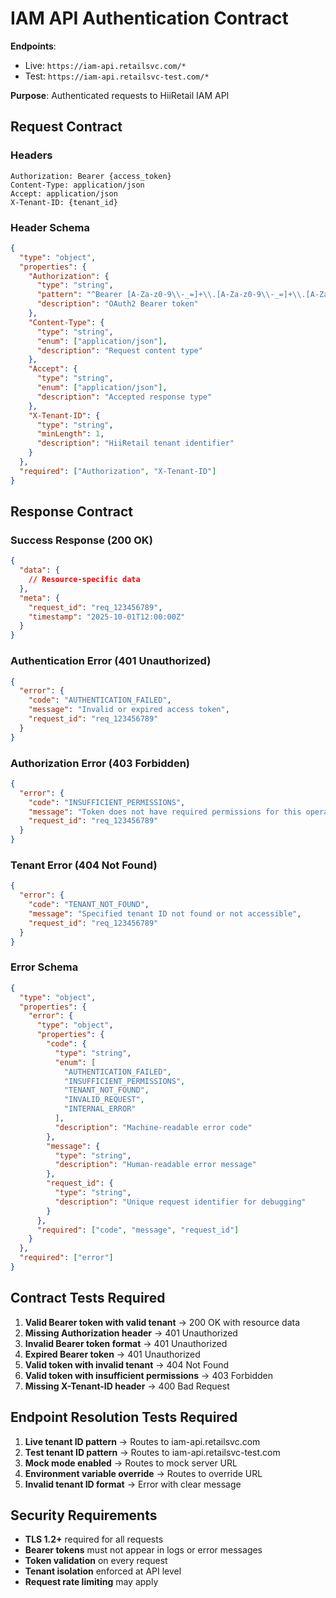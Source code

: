 # IAM API Authentication Contract
**Endpoints**: 
- Live: `https://iam-api.retailsvc.com/*`
- Test: `https://iam-api.retailsvc-test.com/*`

**Purpose**: Authenticated requests to HiiRetail IAM API

## Request Contract

### Headers
```
Authorization: Bearer {access_token}
Content-Type: application/json
Accept: application/json
X-Tenant-ID: {tenant_id}
```

### Header Schema
```json
{
  "type": "object",
  "properties": {
    "Authorization": {
      "type": "string",
      "pattern": "^Bearer [A-Za-z0-9\\-_=]+\\.[A-Za-z0-9\\-_=]+\\.[A-Za-z0-9\\-_=]+$",
      "description": "OAuth2 Bearer token"
    },
    "Content-Type": {
      "type": "string",
      "enum": ["application/json"],
      "description": "Request content type"
    },
    "Accept": {
      "type": "string",
      "enum": ["application/json"],
      "description": "Accepted response type"
    },
    "X-Tenant-ID": {
      "type": "string",
      "minLength": 1,
      "description": "HiiRetail tenant identifier"
    }
  },
  "required": ["Authorization", "X-Tenant-ID"]
}
```

## Response Contract

### Success Response (200 OK)
```json
{
  "data": {
    // Resource-specific data
  },
  "meta": {
    "request_id": "req_123456789",
    "timestamp": "2025-10-01T12:00:00Z"
  }
}
```

### Authentication Error (401 Unauthorized)
```json
{
  "error": {
    "code": "AUTHENTICATION_FAILED",
    "message": "Invalid or expired access token",
    "request_id": "req_123456789"
  }
}
```

### Authorization Error (403 Forbidden)
```json
{
  "error": {
    "code": "INSUFFICIENT_PERMISSIONS",
    "message": "Token does not have required permissions for this operation",
    "request_id": "req_123456789"
  }
}
```

### Tenant Error (404 Not Found)
```json
{
  "error": {
    "code": "TENANT_NOT_FOUND",
    "message": "Specified tenant ID not found or not accessible",
    "request_id": "req_123456789"
  }
}
```

### Error Schema
```json
{
  "type": "object",
  "properties": {
    "error": {
      "type": "object",
      "properties": {
        "code": {
          "type": "string",
          "enum": [
            "AUTHENTICATION_FAILED",
            "INSUFFICIENT_PERMISSIONS", 
            "TENANT_NOT_FOUND",
            "INVALID_REQUEST",
            "INTERNAL_ERROR"
          ],
          "description": "Machine-readable error code"
        },
        "message": {
          "type": "string",
          "description": "Human-readable error message"
        },
        "request_id": {
          "type": "string",
          "description": "Unique request identifier for debugging"
        }
      },
      "required": ["code", "message", "request_id"]
    }
  },
  "required": ["error"]
}
```

## Contract Tests Required

1. **Valid Bearer token with valid tenant** → 200 OK with resource data
2. **Missing Authorization header** → 401 Unauthorized
3. **Invalid Bearer token format** → 401 Unauthorized
4. **Expired Bearer token** → 401 Unauthorized
5. **Valid token with invalid tenant** → 404 Not Found
6. **Valid token with insufficient permissions** → 403 Forbidden
7. **Missing X-Tenant-ID header** → 400 Bad Request

## Endpoint Resolution Tests Required

1. **Live tenant ID pattern** → Routes to iam-api.retailsvc.com
2. **Test tenant ID pattern** → Routes to iam-api.retailsvc-test.com
3. **Mock mode enabled** → Routes to mock server URL
4. **Environment variable override** → Routes to override URL
5. **Invalid tenant ID format** → Error with clear message

## Security Requirements

- **TLS 1.2+** required for all requests
- **Bearer tokens** must not appear in logs or error messages  
- **Token validation** on every request
- **Tenant isolation** enforced at API level
- **Request rate limiting** may apply